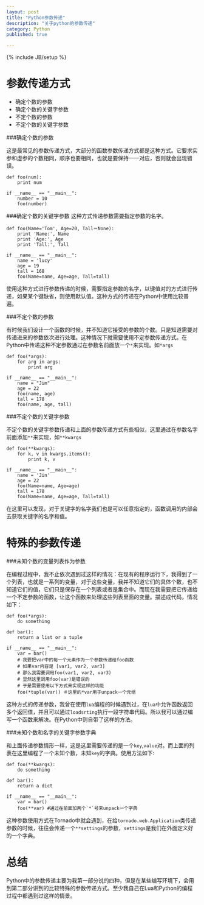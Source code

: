 ```yaml
---
layout: post
title: "Python参数传递"
description: "关于python的参数传递"
category: Python
published: true

---
```

{% include JB/setup %}

参数传递方式
==========

 * 确定个数的参数
 * 确定个数的关键字参数
 * 不定个数的参数
 * 不定个数的关键字参数
 
###确定个数的参数

这是最常见的参数传递方式，大部分的函数参数传递方式都是这种方式。它要求实参和虚参的个数相同，顺序也要相同，也就是要保持一一对应，否则就会出现错误。

    def foo(num):
        print num
        
    if __name__ == "__main__":
        number = 10
        foo(number)
        
###确定个数的关键字参数
这种方式传递参数需要指定参数的名字。

    def foo(Name='Tom', Age=20, Tall＝None):
        print 'Name:', Name
        print 'Age:', Age
        print 'Tall:', Tall
    
    if __name__ == "__main__":
        name = 'lucy'
        age = 19
        tall = 168
        foo(Name=name, Age=age, Tall=tall)
        
使用这种方式进行参数传递的时候，需要指定参数的名字，以键值对的方式进行传递，如果某个键缺省，则使用默认值。这种方式的传递在Python中使用比较普遍。

###不定个数的参数

有时候我们设计一个函数的时候，并不知道它接受的参数的个数。只是知道需要对传递进来的参数依次进行处理。这种情况下就需要使用不定参数传递方式。在Python中传递这种不定参数通过在参数名前面放一个`*`来实现。如`*args`

    def foo(*args):
        for arg in args:
            print arg
            
    if __name__ == "__main__":
        name = "Jim"
        age = 22
        foo(name, age)
        tall = 178
        foo(name, age, tall)
        
###不定个数的关键字参数

不定个数的关键字参数传递和上面的参数传递方式有些相似，这里通过在参数名字前面添加`**`来实现，如`**kwargs`

    def foo(**kwargs):
        for k, v in kwargs.items():
            print k, v
            
    if __name__ == "__main__":
        name = 'Jin'
        age = 22
        foo(Name=name, Age=age)
        tall = 178
        foo(Name=name, Age=age, Tall=tall)
        
在这里可以发现，对于关键字的名字我们也是可以任意指定的，函数调用的内部会去获取关键字的名字和值。

特殊的参数传递
============

###未知个数的变量列表作为参数

在编程过程中，我不止依次遇到过这样的情况：在现有的程序运行下，我得到了一个列表，也就是一系列的变量，对于这些变量，我并不知道它们的具体个数，也不知道它们的值，它们只是保存在一个列表或者是集合中。而现在我需要把它传递给一个不定参数的函数，让这个函数来处理这些列表里面的变量。描述成代码，情况如下：

    def foo(*args):
        do something
        
    def bar():
        return a list or a tuple
        
    if __name__ == "__main__":
        var = bar()
        # 我要把var中的每一个元素作为一个参数传递给foo函数
        # 如果var内容是 [var1, var2, var3]
        # 那么我需要调用foo(var1, var2, var3)
        # 显然这里调用foo(var)是错误的
        # 于是需要使用以下方式来实现这样的功能
        foo(*tuple(var)) ＃这里的*var用于unpack一个元组
        
这种方式的传递参数，我曾在使用`lua`编程的时候遇到过，在`lua`中允许函数返回多个返回值，并且可以通过`loadsrting`执行一段字符串代码。所以我可以通过编写一个函数来解决。在Python中则自带了这样的方法。

###未知个数和名字的关键字参数字典

和上面传递参数情形一样，这是这里需要传递的是一个`key`,`value`对。而上面的列表在这里编程了一个未知个数，未知`key`的字典。使用方法如下:

    def foo(**kwargs):
        do something
        
    def bar():
        return a dict
        
    if __name__ == "__main__":
        var = bar()
        foo(**var) #通过在前面加两个`*`号来unpack一个字典
        
这种参数使用方式在Tornado中就会遇到，在给`tornado.web.Application`类传递参数的时候，往往会传递一个`**settings`的参数，`settings`是我们在外面定义好的一个字典。

总结
===

Python中的参数传递主要为我第一部分说的四种，但是在某些编写环境下，会用到第二部分讲到的比较特殊的参数传递方式。至少我自己在Lua和Python的编程过程中都遇到过这样的情景。
        
 



